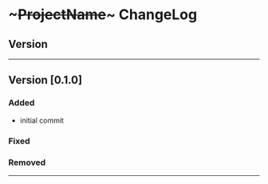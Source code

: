 # ~~~ProjectName~~~ ChangeLog

## Version

-------------------------

## Version [0.1.0]

### Added

- initial commit

### Fixed

### Removed

-------------------------
